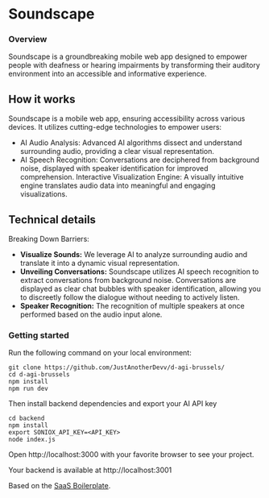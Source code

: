 # Soundscape

### Overview

Soundscape is a groundbreaking mobile web app designed to empower people with deafness or hearing impairments by transforming their auditory environment into an accessible and informative experience.

## How it works

Soundscape is a mobile web app, ensuring accessibility across various devices. It utilizes cutting-edge technologies to empower users:

- AI Audio Analysis: Advanced AI algorithms dissect and understand surrounding audio, providing a clear visual representation.
- AI Speech Recognition: Conversations are deciphered from background noise, displayed with speaker identification for improved comprehension.
Interactive Visualization Engine: A visually intuitive engine translates audio data into meaningful and engaging visualizations.

## Technical details

Breaking Down Barriers:

- **Visualize Sounds:** We leverage AI to analyze surrounding audio and translate it into a dynamic visual representation.
- **Unveiling Conversations:** Soundscape utilizes AI speech recognition to extract conversations from background noise. Conversations are displayed as clear chat bubbles with speaker identification, allowing you to discreetly follow the dialogue without needing to actively listen.
- **Speaker Recognition:**  The recognition of multiple speakers at once performed based on the audio input alone.

### Getting started

Run the following command on your local environment:

```shell
git clone https://github.com/JustAnotherDevv/d-agi-brussels/
cd d-agi-brussels
npm install
npm run dev
```

Then install backend dependencies and export your AI API key

```shell
cd backend
npm install
export SONIOX_API_KEY=<API_KEY>
node index.js
```

Open http://localhost:3000 with your favorite browser to see your project.

Your backend is available at http://localhost:3001 

Based on the [SaaS Boilerplate](https://react-saas.com).
